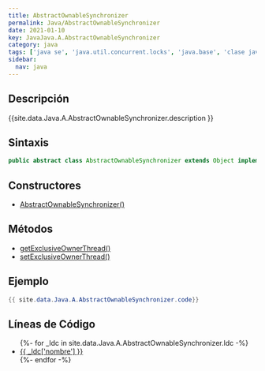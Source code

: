 ```yaml
---
title: AbstractOwnableSynchronizer
permalink: Java/AbstractOwnableSynchronizer
date: 2021-01-10
key: JavaJava.A.AbstractOwnableSynchronizer
category: java
tags: ['java se', 'java.util.concurrent.locks', 'java.base', 'clase java', 'Java 1.6']
sidebar: 
  nav: java
---
```


## Descripción
{{site.data.Java.A.AbstractOwnableSynchronizer.description }}

## Sintaxis
~~~java
public abstract class AbstractOwnableSynchronizer extends Object implements Serializable
~~~

## Constructores
* [AbstractOwnableSynchronizer()](/Java/AbstractOwnableSynchronizer/AbstractOwnableSynchronizer/)

## Métodos
* [getExclusiveOwnerThread()](/Java/AbstractOwnableSynchronizer/getExclusiveOwnerThread)
* [setExclusiveOwnerThread()](/Java/AbstractOwnableSynchronizer/setExclusiveOwnerThread)

## Ejemplo
~~~java
{{ site.data.Java.A.AbstractOwnableSynchronizer.code}}
~~~

## Líneas de Código
<ul>
{%- for _ldc in site.data.Java.A.AbstractOwnableSynchronizer.ldc -%}
   <li>
       <a href="{{_ldc['url'] }}">{{ _ldc['nombre'] }}</a>
   </li>
{%- endfor -%}
</ul>
